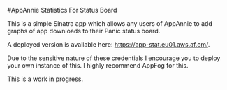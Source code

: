 #AppAnnie Statistics For Status Board

This is a simple Sinatra app which allows any users of AppAnnie to add graphs of app downloads to their Panic status board.

A deployed version is available here: https://app-stat.eu01.aws.af.cm/.

Due to the sensitive nature of these credentials I encourage you to deploy your own instance of this. I highly recommend AppFog for this.

This is a work in progress.